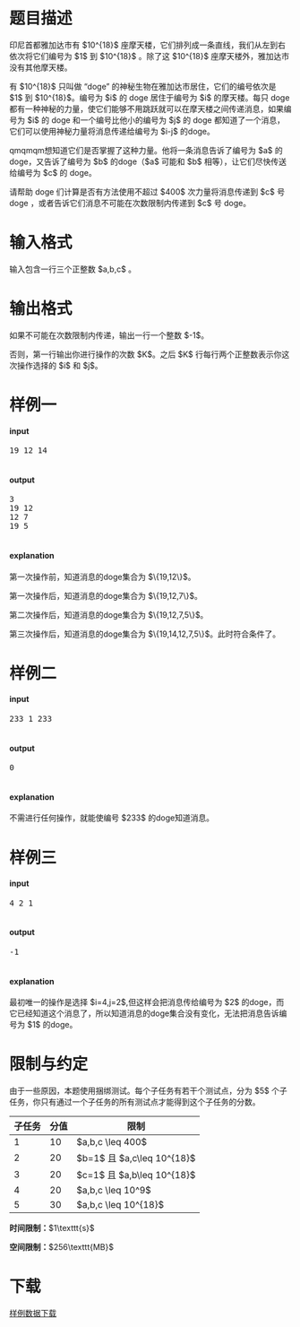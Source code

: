 # 题目描述

<p>印尼首都雅加达市有 $10^{18}$ 座摩天楼，它们排列成一条直线，我们从左到右依次将它们编号为 $1$ 到 $10^{18}$ 。除了这 $10^{18}$ 座摩天楼外，雅加达市没有其他摩天楼。</p>
<p>有 $10^{18}$ 只叫做 “doge” 的神秘生物在雅加达市居住，它们的编号依次是 $1$ 到 $10^{18}$。编号为 $i$ 的 doge 居住于编号为 $i$ 的摩天楼。每只 doge 都有一种神秘的力量，使它们能够不用跳跃就可以在摩天楼之间传递消息，如果编号为 $i$ 的 doge 和一个编号比他小的编号为 $j$ 的 doge 都知道了一个消息，它们可以使用神秘力量将消息传递给编号为 $i-j$ 的doge。</p>
<p>qmqmqm想知道它们是否掌握了这种力量。他将一条消息告诉了编号为 $a$ 的doge，又告诉了编号为 $b$ 的doge（$a$ 可能和 $b$ 相等），让它们尽快传送给编号为 $c$ 的 doge。</p>
<p>请帮助 doge 们计算是否有方法使用不超过 $400$ 次力量将消息传递到 $c$ 号 doge ，或者告诉它们消息不可能在次数限制内传递到 $c$ 号 doge。</p>

# 输入格式


<p>输入包含一行三个正整数 $a,b,c$ 。</p>

# 输出格式


<p>如果不可能在次数限制内传递，输出一行一个整数 $-1$。</p>
<p>否则，第一行输出你进行操作的次数 $K$。之后 $K$ 行每行两个正整数表示你这次操作选择的 $i$ 和 $j$。</p>

# 样例一


<h4>input</h4>
<pre>19 12 14

</pre>

<h4>output</h4>
<pre>3
19 12
12 7
19 5

</pre>

<h4>explanation</h4>
<p>第一次操作前，知道消息的doge集合为 $\{19,12\}$。</p>
<p>第一次操作后，知道消息的doge集合为 $\{19,12,7\}$。</p>
<p>第二次操作后，知道消息的doge集合为 $\{19,12,7,5\}$。</p>
<p>第三次操作后，知道消息的doge集合为 $\{19,14,12,7,5\}$。此时符合条件了。</p>

# 样例二


<h4>input</h4>
<pre>233 1 233

</pre>

<h4>output</h4>
<pre>0

</pre>

<h4>explanation</h4>
<p>不需进行任何操作，就能使编号 $233$ 的doge知道消息。</p>

# 样例三


<h4>input</h4>
<pre>4 2 1

</pre>

<h4>output</h4>
<pre>-1

</pre>

<h4>explanation</h4>
<p>最初唯一的操作是选择 $i=4,j=2$,但这样会把消息传给编号为 $2$ 的doge，而它已经知道这个消息了，所以知道消息的doge集合没有变化，无法把消息告诉编号为 $1$ 的doge。</p>

# 限制与约定


<p>由于一些原因，本题使用捆绑测试。每个子任务有若干个测试点，分为 $5$ 个子任务，你只有通过一个子任务的所有测试点才能得到这个子任务的分数。</p>
<div class="table-responsive">
<table class="table table-bordered table-text-center table-vertical-middle"><thead><tr><th>子任务</th>
<th>分值</th>
<th>限制</th>
</tr></thead><tbody><tr><td>1</td><td>10</td><td>$a,b,c \leq 400$</td></tr><tr><td>2</td><td>20</td><td>$b=1$ 且 $a,c\leq 10^{18}$</td></tr><tr><td>3</td><td>20</td><td>$c=1$ 且 $a,b\leq 10^{18}$</td></tr><tr><td>4</td><td>20</td><td>$a,b,c \leq 10^9$</td></tr><tr><td>5</td><td>30</td><td>$a,b,c \leq 10^{18}$</td></tr></tbody></table></div>


<p><strong>时间限制：</strong>$1\texttt{s}$</p>
<p><strong>空间限制：</strong>$256\texttt{MB}$</p>

# 下载


<p><a href="/download.php?type=problem&amp;id=216">样例数据下载</a></p>
